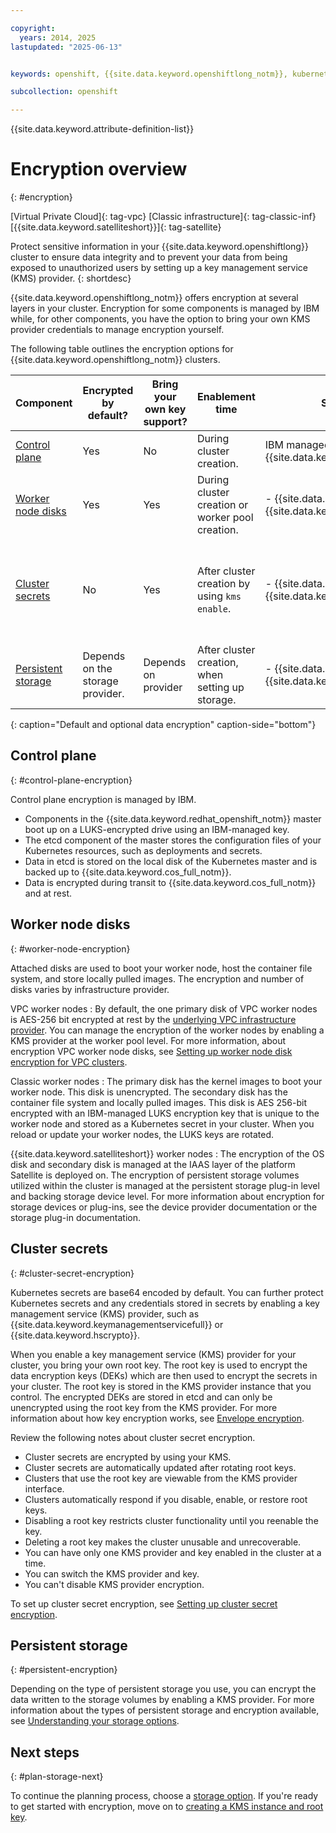 ```yaml
---

copyright: 
  years: 2014, 2025
lastupdated: "2025-06-13"


keywords: openshift, {{site.data.keyword.openshiftlong_notm}}, kubernetes, red hat, encrypt, security, kms, root key, crk

subcollection: openshift

---
```


{{site.data.keyword.attribute-definition-list}}


# Encryption overview
{: #encryption}

[Virtual Private Cloud]{: tag-vpc} [Classic infrastructure]{: tag-classic-inf} [{{site.data.keyword.satelliteshort}}]{: tag-satellite}

Protect sensitive information in your {{site.data.keyword.openshiftlong}} cluster to ensure data integrity and to prevent your data from being exposed to unauthorized users by setting up a key management service (KMS) provider.
{: shortdesc}

{{site.data.keyword.openshiftlong_notm}} offers encryption at several layers in your cluster. Encryption for some components is managed by IBM while, for other components, you have the option to bring your own KMS provider credentials to manage encryption yourself.

The following table outlines the encryption options for {{site.data.keyword.openshiftlong_notm}} clusters.


| Component | Encrypted by default? | Bring your own key support? | Enablement time | Supported KMS providers | Cross account support? |
| --- | --- | --- | --- | --- | --- |
| [Control plane](#control-plane-encryption) | Yes | No | During cluster creation. | IBM managed {{site.data.keyword.keymanagementserviceshort}} | N/A | N/A | No |
| [Worker node disks](#worker-node-encryption) | Yes | Yes | During cluster creation or worker pool creation. | - {{site.data.keyword.hscrypto}}  \n - {{site.data.keyword.keymanagementserviceshort}} | Yes |
| [Cluster secrets](#cluster-secret-encryption) | No | Yes | After cluster creation by using `kms enable`. | - {{site.data.keyword.hscrypto}}  \n - {{site.data.keyword.keymanagementserviceshort}} | Cross account supported for Classic and VPC clusters only. |
| [Persistent storage](#persistent-encryption) | Depends on the storage provider. | Depends on provider | After cluster creation, when setting up storage. | - {{site.data.keyword.hscrypto}}  \n - {{site.data.keyword.keymanagementserviceshort}} | Depends on the storage provider. |
{: caption="Default and optional data encryption" caption-side="bottom"}



## Control plane
{: #control-plane-encryption}

Control plane encryption is managed by IBM.
- Components in the {{site.data.keyword.redhat_openshift_notm}} master boot up on a LUKS-encrypted drive using an IBM-managed key.
- The etcd component of the master stores the configuration files of your Kubernetes resources, such as deployments and secrets.
- Data in etcd is stored on the local disk of the Kubernetes master and is backed up to {{site.data.keyword.cos_full_notm}}.
- Data is encrypted during transit to {{site.data.keyword.cos_full_notm}} and at rest. 



## Worker node disks
{: #worker-node-encryption}

Attached disks are used to boot your worker node, host the container file system, and store locally pulled images. The encryption and number of disks varies by infrastructure provider.

VPC worker nodes
:   By default, the one primary disk of VPC worker nodes is AES-256 bit encrypted at rest by the [underlying VPC infrastructure provider](/docs/vpc?topic=vpc-block-storage-about#vpc-storage-encryption). You can manage the encryption of the worker nodes by enabling a KMS provider at the worker pool level. For more information, about encryption VPC worker node disks, see [Setting up worker node disk encryption for VPC clusters](/docs/openshift?topic=openshift-encryption-vpc-worker-disks).

Classic worker nodes
:   The primary disk has the kernel images to boot your worker node. This disk is unencrypted. The secondary disk has the container file system and locally pulled images. This disk is AES 256-bit encrypted with an IBM-managed LUKS encryption key that is unique to the worker node and stored as a Kubernetes secret in your cluster. When you reload or update your worker nodes, the LUKS keys are rotated.



{{site.data.keyword.satelliteshort}} worker nodes
:   The encryption of the OS disk and secondary disk is managed at the IAAS layer of the platform Satellite is deployed on. The encryption of persistent storage volumes utilized within the cluster is managed at the persistent storage plug-in level and backing storage device level. For more information about encryption for storage devices or plug-ins, see the device provider documentation or the storage plug-in documentation.




## Cluster secrets
{: #cluster-secret-encryption}

Kubernetes secrets are base64 encoded by default. You can further protect Kubernetes secrets and any credentials stored in secrets by enabling a key management service (KMS) provider, such as {{site.data.keyword.keymanagementservicefull}} or {{site.data.keyword.hscrypto}}.

When you enable a key management service (KMS) provider for your cluster, you bring your own root key. The root key is used to encrypt the data encryption keys (DEKs) which are then used to encrypt the secrets in your cluster. The root key is stored in the KMS provider instance that you control. The encrypted DEKs are stored in etcd and can only be unencrypted using the root key from the KMS provider. For more information about how key encryption works, see [Envelope encryption](/docs/key-protect?topic=key-protect-envelope-encryption).

Review the following notes about cluster secret encryption.
- Cluster secrets are encrypted by using your KMS.
- Cluster secrets are automatically updated after rotating root keys.
- Clusters that use the root key are viewable from the KMS provider interface.
- Clusters automatically respond if you disable, enable, or restore root keys.
- Disabling a root key restricts cluster functionality until you reenable the key.
- Deleting a root key makes the cluster unusable and unrecoverable.
- You can have only one KMS provider and key enabled in the cluster at a time. 
- You can switch the KMS provider and key.
- You can't disable KMS provider encryption.


To set up cluster secret encryption, see [Setting up cluster secret encryption](/docs/openshift?topic=openshift-encryption-secrets).


## Persistent storage
{: #persistent-encryption}

Depending on the type of persistent storage you use, you can encrypt the data written to the storage volumes by enabling a KMS provider. For more information about the types of persistent storage and encryption available, see [Understanding your storage options](/docs/openshift?topic=openshift-storage-plan).





## Next steps
{: #plan-storage-next}

To continue the planning process, choose a [storage option](/docs/openshift?topic=openshift-storage-plan). If you're ready to get started with encryption, move on to [creating a KMS instance and root key](/docs/openshift?topic=openshift-encryption-setup). 
